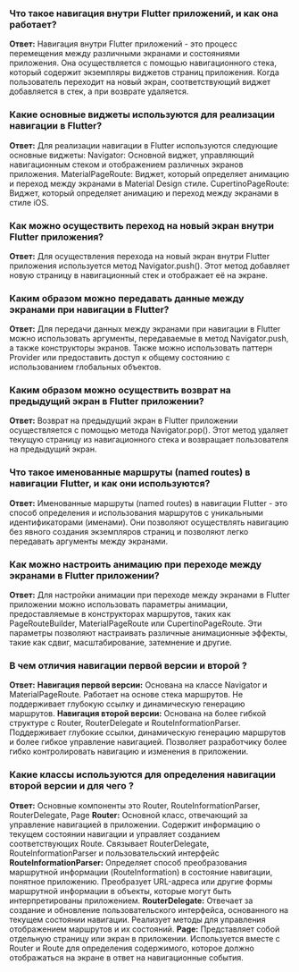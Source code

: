 ### Что такое навигация внутри Flutter приложений, и как она работает?
**Ответ:** Навигация внутри Flutter приложений - это процесс перемещения между различными экранами и состояниями приложения. Она осуществляется с помощью навигационного стека, который содержит экземпляры виджетов страниц приложения. Когда пользователь переходит на новый экран, соответствующий виджет добавляется в стек, а при возврате удаляется.

### Какие основные виджеты используются для реализации навигации в Flutter?
**Ответ:** Для реализации навигации в Flutter используются следующие основные виджеты:
Navigator: Основной виджет, управляющий навигационным стеком и отображением различных экранов приложения.
MaterialPageRoute: Виджет, который определяет анимацию и переход между экранами в Material Design стиле.
CupertinoPageRoute: Виджет, который определяет анимацию и переход между экранами в стиле iOS.

### Как можно осуществить переход на новый экран внутри Flutter приложения?
**Ответ:** Для осуществления перехода на новый экран внутри Flutter приложения используется метод Navigator.push(). Этот метод добавляет новую страницу в навигационный стек и отображает её на экране.

### Каким образом можно передавать данные между экранами при навигации в Flutter?
**Ответ:** Для передачи данных между экранами при навигации в Flutter можно использовать аргументы, передаваемые в метод Navigator.push, а также конструкторы экранов. Также можно использовать паттерн Provider или предоставить доступ к общему состоянию с использованием глобальных объектов.

### Каким образом можно осуществить возврат на предыдущий экран в Flutter приложении?
**Ответ:** Возврат на предыдущий экран в Flutter приложении осуществляется с помощью метода Navigator.pop(). Этот метод удаляет текущую страницу из навигационного стека и возвращает пользователя на предыдущий экран.

### Что такое именованные маршруты (named routes) в навигации Flutter, и как они используются?
**Ответ:** Именованные маршруты (named routes) в навигации Flutter - это способ определения и использования маршрутов с уникальными идентификаторами (именами). Они позволяют осуществлять навигацию без явного создания экземпляров страниц и позволяют легко передавать аргументы между экранами.

### Как можно настроить анимацию при переходе между экранами в Flutter приложении?
**Ответ:** Для настройки анимации при переходе между экранами в Flutter приложении можно использовать параметры анимации, предоставляемые в конструкторах маршрутов, таких как PageRouteBuilder, MaterialPageRoute или CupertinoPageRoute. Эти параметры позволяют настраивать различные анимационные эффекты, такие как сдвиг, масштабирование, затемнение и другие.

### В чем отличия навигации первой версии и второй ?
**Ответ:** 
**Навигация первой версии:**
Основана на классе Navigator и MaterialPageRoute.
Работает на основе стека маршрутов.
Не поддерживает глубокую ссылку и динамическую генерацию маршрутов.
**Навигация второй версии:**
Основана на более гибкой структуре с Router, RouterDelegate и RouteInformationParser.
Поддерживает глубокие ссылки, динамическую генерацию маршрутов и более гибкое управление навигацией.
Позволяет разработчику более гибко контролировать навигацию и изменения в приложении.

### Какие классы используются для определения навигации второй версии и для чего ? 
**Ответ:** Основные компоненты это Router, RouteInformationParser, RouterDelegate, Page
**Router:**
Основной класс, отвечающий за управление навигацией в приложении.
Содержит информацию о текущем состоянии навигации и управляет созданием соответствующих Route.
Связывает RouterDelegate, RouteInformationParser и пользовательский интерфейс
**RouteInformationParser:**
Определяет способ преобразования маршрутной информации (RouteInformation) в состояние навигации, понятное приложению.
Преобразует URL-адреса или другие формы маршрутной информации в объекты, которые могут быть интерпретированы приложением.
**RouterDelegate:**
Отвечает за создание и обновление пользовательского интерфейса, основанного на текущем состоянии навигации.
Реализует методы для управления отображением маршрутов и их состояний.
**Page:**
Представляет собой отдельную страницу или экран в приложении.
Используется вместе с Router и Route для определения содержимого, которое должно отображаться на экране в ответ на навигационные события.
